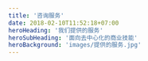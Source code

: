 ```yaml
---
title: '咨询服务'
date: 2018-02-10T11:52:18+07:00
heroHeading: '我们提供的服务'
heroSubHeading: '面向去中心化的商业技能'
heroBackground: 'images/提供的服务.jpg'
---
```

